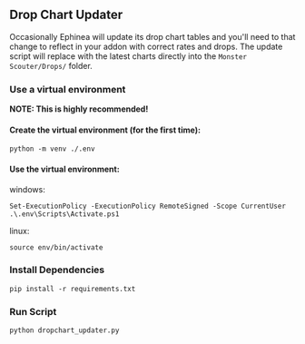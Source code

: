 ## Drop Chart Updater
Occasionally Ephinea will update its drop chart tables and you'll need to that change to reflect in your addon with correct rates and drops. The update script will replace with the latest charts directly into the ```Monster Scouter/Drops/``` folder.

### Use a virtual environment
**NOTE: This is highly recommended!**

#### Create the virtual environment (for the first time):
```
python -m venv ./.env
```

#### Use the virtual environment:
windows:
```
Set-ExecutionPolicy -ExecutionPolicy RemoteSigned -Scope CurrentUser
.\.env\Scripts\Activate.ps1
```

linux:
```
source env/bin/activate
```


### Install Dependencies

```
pip install -r requirements.txt
```

### Run Script

```
python dropchart_updater.py
```
